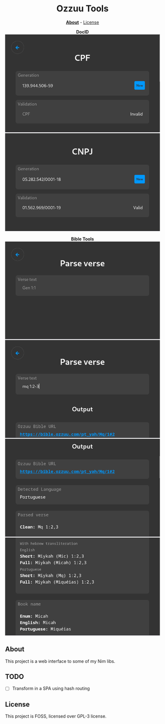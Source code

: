 <div align=center>

# Ozzuu Tools

**[About](#about)** - [License](#license)


**DocID**  
![CPF](images/docid/cpf.png)
![CNPJ](images/docid/cnpj.png)

**Bible Tools**  
![blank](images/bible/blank.png)
![verse](images/bible/verse.png)
![out1](images/bible/out1.png)
![out2](images/bible/out2.png)
</div>

## About

This project is a web interface to some of my Nim libs.

## TODO

- [ ] Transform in a SPA using hash routing

## License

This project is FOSS, licensed over GPL-3 license.

